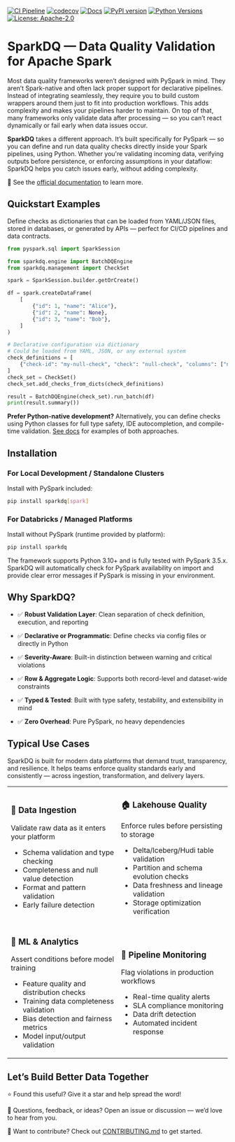 [![CI Pipeline](https://github.com/sparkdq-community/sparkdq/actions/workflows/ci.yaml/badge.svg)](https://github.com/sparkdq-community/sparkdq/actions/workflows/ci.yaml)
[![codecov](https://codecov.io/gh/sparkdq-community/sparkdq/branch/main/graph/badge.svg?token=3TVZE8J2DN)](https://codecov.io/gh/sparkdq-community/sparkdq)
[![Docs](https://img.shields.io/badge/docs-online-green.svg)](https://sparkdq-community.github.io/sparkdq/)
[![PyPI version](https://badge.fury.io/py/sparkdq.svg)](https://pypi.org/project/sparkdq/)
[![Python Versions](https://img.shields.io/badge/python-3.10%20|%203.11%20|%203.12-blue.svg)](https://github.com/sparkdq-community/sparkdq)
[![License: Apache-2.0](https://img.shields.io/badge/License-Apache_2.0-blue.svg)](LICENSE)

# SparkDQ — Data Quality Validation for Apache Spark

Most data quality frameworks weren’t designed with PySpark in mind. They aren’t Spark-native and often lack proper support for declarative pipelines. Instead of integrating seamlessly, they require you to build custom wrappers around them just to fit into production workflows. This adds complexity and makes your pipelines harder to maintain. On top of that, many frameworks only validate data after processing — so you can’t react dynamically or fail early when data issues occur.

**SparkDQ** takes a different approach. It’s built specifically for PySpark — so you can define and run data quality checks directly inside your Spark pipelines, using Python. Whether you're validating incoming data, verifying outputs before persistence, or enforcing assumptions in your dataflow: SparkDQ helps you catch issues early, without adding complexity.

<!-- doc-link-start -->

🚀 See the [official documentation](https://sparkdq-community.github.io/sparkdq/) to learn more.

<!-- doc-link-end -->

## Quickstart Examples

Define checks as dictionaries that can be loaded from YAML/JSON files, stored in databases, or generated by APIs — perfect for CI/CD pipelines and data contracts.

```python
from pyspark.sql import SparkSession

from sparkdq.engine import BatchDQEngine
from sparkdq.management import CheckSet

spark = SparkSession.builder.getOrCreate()

df = spark.createDataFrame(
    [
        {"id": 1, "name": "Alice"},
        {"id": 2, "name": None},
        {"id": 3, "name": "Bob"},
    ]
)

# Declarative configuration via dictionary
# Could be loaded from YAML, JSON, or any external system
check_definitions = [
    {"check-id": "my-null-check", "check": "null-check", "columns": ["name"]},
]
check_set = CheckSet()
check_set.add_checks_from_dicts(check_definitions)

result = BatchDQEngine(check_set).run_batch(df)
print(result.summary())
```

**Prefer Python-native development?**
Alternatively, you can define checks using Python classes for full type safety, IDE autocompletion, and compile-time validation. [See docs](https://sparkdq-community.github.io/sparkdq/) for examples of both approaches.

## Installation

### For Local Development / Standalone Clusters

Install with PySpark included:

```bash
pip install sparkdq[spark]
```

### For Databricks / Managed Platforms

Install without PySpark (runtime provided by platform):

```bash
pip install sparkdq
```

The framework supports Python 3.10+ and is fully tested with PySpark 3.5.x. SparkDQ will automatically check for PySpark availability on import and provide clear error messages if PySpark is missing in your environment.

## Why SparkDQ?

- ✅ **Robust Validation Layer**: Clean separation of check definition, execution, and reporting

- ✅ **Declarative or Programmatic**: Define checks via config files or directly in Python

- ✅ **Severity-Aware**: Built-in distinction between warning and critical violations

- ✅ **Row & Aggregate Logic**: Supports both record-level and dataset-wide constraints

- ✅ **Typed & Tested**: Built with type safety, testability, and extensibility in mind

- ✅ **Zero Overhead**: Pure PySpark, no heavy dependencies

## Typical Use Cases

SparkDQ is built for modern data platforms that demand trust, transparency, and resilience.
It helps teams enforce quality standards early and consistently — across ingestion, transformation, and delivery layers.

<div align="center">
<table>
<tr>
<td width="50%">

### 🔄 **Data Ingestion**

Validate raw data as it enters your platform

- Schema validation and type checking
- Completeness and null value detection
- Format and pattern validation
- Early failure detection

</td>
<td width="50%">

### 🏠 **Lakehouse Quality**

Enforce rules before persisting to storage

- Delta/Iceberg/Hudi table validation
- Partition and schema evolution checks
- Data freshness and lineage validation
- Storage optimization verification

</td>
</tr>
<tr>
<td width="50%">

### 🤖 **ML & Analytics**

Assert conditions before model training

- Feature quality and distribution checks
- Training data completeness validation
- Bias detection and fairness metrics
- Model input/output validation

</td>
<td width="50%">

### 🚨 **Pipeline Monitoring**

Flag violations in production workflows

- Real-time quality alerts
- SLA compliance monitoring
- Data drift detection
- Automated incident response

</td>
</tr>
</table>
</div>

## Let’s Build Better Data Together

⭐️ Found this useful? Give it a star and help spread the word!

📣 Questions, feedback, or ideas? Open an issue or discussion — we’d love to hear from you.

🤝 Want to contribute? Check out [CONTRIBUTING.md](https://github.com/sparkdq-community/sparkdq/blob/main/CONTRIBUTING.md) to get started.
